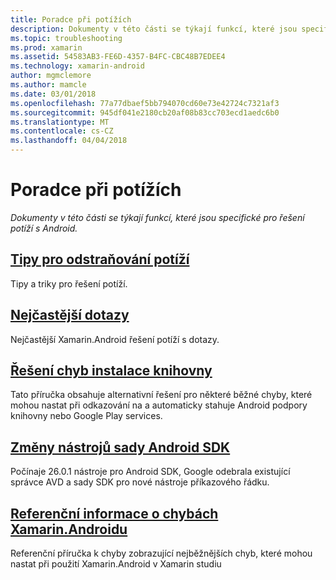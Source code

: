 ```yaml
---
title: Poradce při potížích
description: Dokumenty v této části se týkají funkcí, které jsou specifické pro řešení potíží s Android.
ms.topic: troubleshooting
ms.prod: xamarin
ms.assetid: 54583AB3-FE6D-4357-B4FC-CBC48B7EDEE4
ms.technology: xamarin-android
author: mgmclemore
ms.author: mamcle
ms.date: 03/01/2018
ms.openlocfilehash: 77a77dbaef5bb794070cd60e73e42724c7321af3
ms.sourcegitcommit: 945df041e2180cb20af08b83cc703ecd1aedc6b0
ms.translationtype: MT
ms.contentlocale: cs-CZ
ms.lasthandoff: 04/04/2018
---
```

# <a name="troubleshooting"></a>Poradce při potížích

_Dokumenty v této části se týkají funkcí, které jsou specifické pro řešení potíží s Android._

## <a name="troubleshooting-tipsandroidtroubleshootingtroubleshootingmd"></a>[Tipy pro odstraňování potíží](~/android/troubleshooting/troubleshooting.md)

Tipy a triky pro řešení potíží.


## <a name="frequently-asked-questionsquestionsindexmd"></a>[Nejčastější dotazy](questions/index.md)

Nejčastější Xamarin.Android řešení potíží s dotazy.


## <a name="resolving-library-installation-errorsandroidtroubleshootingresolving-library-installation-errorsmd"></a>[Řešení chyb instalace knihovny](~/android/troubleshooting/resolving-library-installation-errors.md)

Tato příručka obsahuje alternativní řešení pro některé běžné chyby, které mohou nastat při odkazování na a automaticky stahuje Android podpory knihovny nebo Google Play services.


## <a name="changes-to-the-android-sdk-toolingandroidtroubleshootingsdk-cli-tooling-changesmd"></a>[Změny nástrojů sady Android SDK](~/android/troubleshooting/sdk-cli-tooling-changes.md)

Počínaje 26.0.1 nástroje pro Android SDK, Google odebrala existující správce AVD a sady SDK pro nové nástroje příkazového řádku.


## <a name="xamarinandroid-errors-referenceandroidtroubleshootingerrorsmd"></a>[Referenční informace o chybách Xamarin.Androidu](~/android/troubleshooting/errors.md)

Referenční příručka k chyby zobrazující nejběžnějších chyb, které mohou nastat při použití Xamarin.Android v Xamarin studiu
